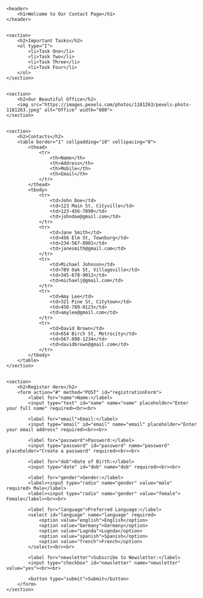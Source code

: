 <!DOCTYPE html>
<html lang="en">
<head>
    <meta charset="UTF-8">
    <meta name="viewport" content="width=device-width, initial-scale=1.0">
    <meta http-equiv="X-UA-Compatible" content="ie=edge">
    <title>Contact Page with Registration Form</title>
</head>
<body>

    <header>
        <h1>Welcome to Our Contact Page</h1>
    </header>

    
    <section>
        <h2>Important Tasks</h2>
        <ol type="I">
            <li>Task One</li>
            <li>Task Two</li>
            <li>Task Three</li>
            <li>Task Four</li>
        </ol>
    </section>

    
    <section>
        <h2>Our Beautiful Office</h2>
        <img src="https://images.pexels.com/photos/1181263/pexels-photo-1181263.jpeg" alt="Office" width="600">
    </section>

    
    <section>
        <h2>Contacts</h2>
        <table border="1" cellpadding="10" cellspacing="0">
            <thead>
                <tr>
                    <th>Name</th>
                    <th>Address</th>
                    <th>Mobile</th>
                    <th>Email</th>
                </tr>
            </thead>
            <tbody>
                <tr>
                    <td>John Doe</td>
                    <td>123 Main St, Cityville</td>
                    <td>123-456-7890</td>
                    <td>johndoe@gmail.com</td>
                </tr>
                <tr>
                    <td>Jane Smith</td>
                    <td>456 Elm St, Townburg</td>
                    <td>234-567-8901</td>
                    <td>janesmith@gmail.com</td>
                </tr>
                <tr>
                    <td>Michael Johnson</td>
                    <td>789 Oak St, Villageville</td>
                    <td>345-678-9012</td>
                    <td>michaelj@gmail.com</td>
                </tr>
                <tr>
                    <td>Amy Lee</td>
                    <td>321 Pine St, Citytown</td>
                    <td>456-789-0123</td>
                    <td>amylee@gmail.com</td>
                </tr>
                <tr>
                    <td>David Brown</td>
                    <td>654 Birch St, Metrocity</td>
                    <td>567-890-1234</td>
                    <td>davidbrown@gmail.com</td>
                </tr>
            </tbody>
        </table>
    </section>


    <section>
        <h2>Register Here</h2>
        <form action="#" method="POST" id="registrationForm">
            <label for="name">Name:</label>
            <input type="text" id="name" name="name" placeholder="Enter your full name" required><br><br>

            <label for="email">Email:</label>
            <input type="email" id="email" name="email" placeholder="Enter your email address" required><br><br>

            <label for="password">Password:</label>
            <input type="password" id="password" name="password" placeholder="Create a password" required><br><br>

            <label for="dob">Date of Birth:</label>
            <input type="date" id="dob" name="dob" required><br><br>

            <label for="gender">Gender:</label>
            <label><input type="radio" name="gender" value="male" required> Male</label>
            <label><input type="radio" name="gender" value="female"> Female</label><br><br>

            <label for="language">Preferred Language:</label>
            <select id="language" name="language" required>
                <option value="english">English</option>
                <option value="Germany">Germany</option>
                <option value="Lugnda">Lugnda</option>
                <option value="spanish">Spanish</option>
                <option value="french">French</option>
            </select><br><br>

            <label for="newsletter">Subscribe to Newsletter:</label>
            <input type="checkbox" id="newsletter" name="newsletter" value="yes"><br><br>

            <button type="submit">Submit</button>
        </form>
    </section>
</body>
</html>
